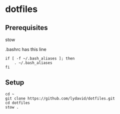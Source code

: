 # dotfiles

## Prerequisites

stow

.bashrc has this line
```
if [ -f ~/.bash_aliases ]; then
    . ~/.bash_aliases
fi
```

## Setup

```
cd ~
git clone https://github.com/lydavid/dotfiles.git
cd dotfiles
stow .
```
